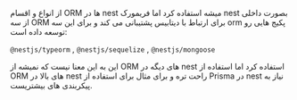 از انواع و اقسام ORM ها در nest میشه استفاده کرد اما فریمورک nest بصورت داخلی از سه ORM برای ارتباط با دیتابیس پشتیبانی می کند و برای این سه orm پکیج هایی رو توسعه داده است:

`@nestjs/typeorm` , `@nestjs/sequelize` , `@nestjs/mongoose`

این به این معنا نیست که نمیشه از ORM های دیگه در nest استفاده کرد اما استفاده از ORM های بالا در nest راحت تره و برای مثال برای استفاده از Prisma در nest نیاز به پیکربندی های بیشتریست.









